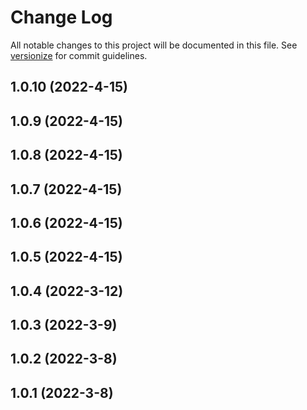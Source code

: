 # Change Log

All notable changes to this project will be documented in this file. See [versionize](https://github.com/versionize/versionize) for commit guidelines.

<a name="1.0.10"></a>
## 1.0.10 (2022-4-15)

<a name="1.0.9"></a>
## 1.0.9 (2022-4-15)

<a name="1.0.8"></a>
## 1.0.8 (2022-4-15)

<a name="1.0.7"></a>
## 1.0.7 (2022-4-15)

<a name="1.0.6"></a>
## 1.0.6 (2022-4-15)

<a name="1.0.5"></a>
## 1.0.5 (2022-4-15)

<a name="1.0.4"></a>
## 1.0.4 (2022-3-12)

<a name="1.0.3"></a>
## 1.0.3 (2022-3-9)

<a name="1.0.2"></a>
## 1.0.2 (2022-3-8)

<a name="1.0.1"></a>
## 1.0.1 (2022-3-8)

